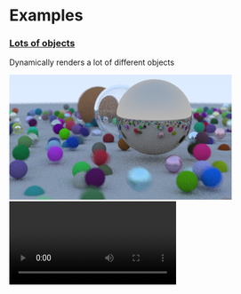 # Examples

### [Lots of objects](/example_scenes/lots_of_objects/)
Dynamically renders a lot of different objects

![Rendered result](/example_scenes/lots_of_objects/output/frame-0.png)
![Rendered movie](/example_scenes/lots_of_objects/output/video.mp4)